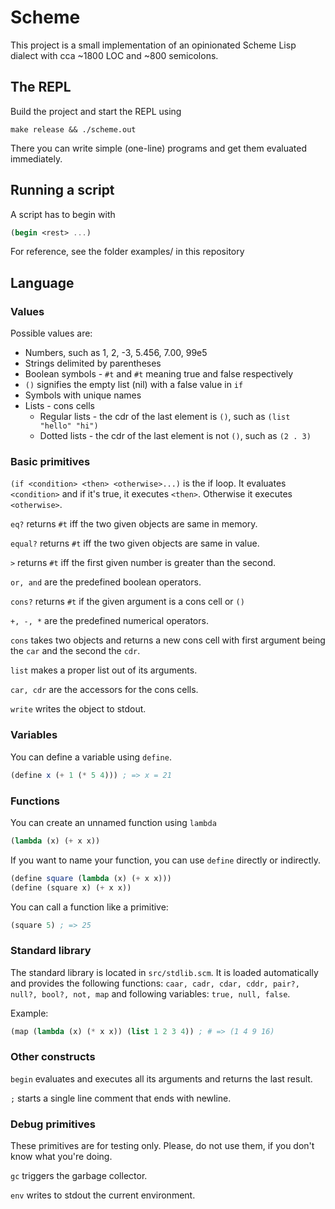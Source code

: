 # Scheme

This project is a small implementation of an opinionated Scheme Lisp dialect with cca ~1800 LOC and ~800 semicolons.

## The REPL

Build the project and start the REPL using
```
make release && ./scheme.out
```

There you can write simple (one-line) programs and get them evaluated immediately.

## Running a script

A script has to begin with
```scheme
(begin <rest> ...)
```
For reference, see the folder examples/ in this repository

## Language

### Values

Possible values are:
* Numbers, such as 1, 2, -3, 5.456, 7.00, 99e5
* Strings delimited by parentheses
* Boolean symbols - ```#t``` and ```#t``` meaning true and false respectively
* ```()``` signifies the empty list (nil) with a false value in ```if```
* Symbols with unique names
* Lists - cons cells
  * Regular lists - the cdr of the last element is ```()```, such as ```(list "hello" "hi")```
  * Dotted lists - the cdr of the last element is not ```()```, such as ```(2 . 3)```

### Basic primitives

```(if <condition> <then> <otherwise>...)``` is the if loop. It evaluates ```<condition>``` and if it's true, it executes ```<then>```. Otherwise it executes ```<otherwise>```.

```eq?``` returns ```#t``` iff the two given objects are same in memory.

```equal?``` returns ```#t``` iff the two given objects are same in value.

```>``` returns ```#t``` iff the first given number is greater than the second.

```or, and``` are the predefined boolean operators.

```cons?``` returns ```#t``` if the given argument is a cons cell or ```()```

```+, -, *``` are the predefined numerical operators.

```cons``` takes two objects and returns a new cons cell with first argument being the ```car``` and the second the ```cdr```.

```list``` makes a proper list out of its arguments.

```car, cdr``` are the accessors for the cons cells.

```write``` writes the object to stdout.

### Variables

You can define a variable using ```define```.

```scheme
(define x (+ 1 (* 5 4))) ; => x = 21
```

### Functions

You can create an unnamed function using ```lambda```

```scheme
(lambda (x) (+ x x))
```

If you want to name your function, you can use ```define``` directly or indirectly.
```scheme
(define square (lambda (x) (+ x x)))
(define (square x) (+ x x))
```

You can call a function like a primitive:
```scheme
(square 5) ; => 25 
```

### Standard library

The standard library is located in ```src/stdlib.scm```. It is loaded automatically and provides the following functions: ```caar, cadr, cdar, cddr, pair?, null?, bool?, not, map``` and following variables: ```true, null, false```.

Example:
```scheme
(map (lambda (x) (* x x)) (list 1 2 3 4)) ; # => (1 4 9 16)
```

### Other constructs

```begin``` evaluates and executes all its arguments and returns the last result.

```;``` starts a single line comment that ends with newline.

### Debug primitives

These primitives are for testing only. Please, do not use them, if you don't know what you're doing.

```gc``` triggers the garbage collector.

```env``` writes to stdout the current environment.
